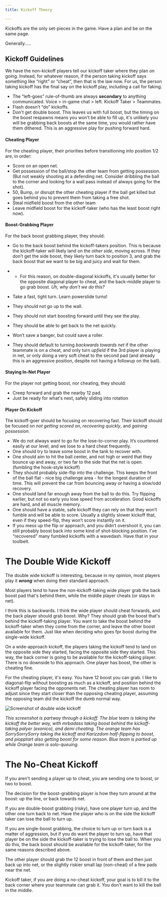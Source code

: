 ```yaml
---
title: Kickoff Theory

---
```


Kickoffs are the only set-pieces in the game. Have a plan and be on the same page.



Generally.....

## Kickoff Guidelines

We have the non-kickoff players tell our kickoff taker where they plan on going. Instead, for whatever reason, if the person taking kickoff says something like “right” or “cheat”, then that is the law now. For us, the person taking kickoff has the final say on the kickoff play, including a call for faking.

- The “left-goes” rule-of-thumb are always **secondary** to anything communicated. Voice > in-game chat > left. Kickoff Taker > Teammates.
- Flash doesn’t “do” kickoffs.
- Don't get double boost. This leaves us with full boost, but the timing on the boost respawns means you won’t be able to fill up, it's unlikely you will be grabbing back boosts at the same time, you would rather have them dithered. This is an aggressive play for pushing forward hard.

#### Cheating Player

For the cheating player, their priorities before transitioning into position 1/2 are, in order:

- Score on an open net.
- Get possession of the ball/stop the other team from getting possession. (But not weakly shooting at a defending net. Consider dribbling the ball to the corner and looking for a wall pass instead of always going for the shot).
- 50, Bump, or disrupt the other cheating player if the ball get killed but goes behind you to prevent them from taking a free shot.
- Steal midfield boost from the other team
- Leave midfield boost for the kickoff-taker (who has the least boost right now).

#### Boost-Grabbing Player

For the back boost grabbing player, they should:

- Go to the back boost behind the kickoff-takers position. This is because the kickoff-taker will likely land on the *other side*, moving across. If they don’t get the side boost, they likely turn back to position 3, and grab the back boost that we want to be big and juicy and wait for them.

- - For this reason, on double-diagonal kickoffs, it's usually better for the opposite diagonal player to cheat, and the back-middle player to go grab boost. *Uh, why don’t we do this?*

- Take a fast, tight turn. Learn powerslide turns! 
- They should not go up to the wall.
- They should not start boosting forward until they see the play.
- They should be able to get back to the net quickly.
- Won’t save a banger, but could save a roller.
- They should default to turning *backwards towards net* if the other teammate is on a cheat, and only turn *upfield* if the 3rd player is playing in net, or only doing a very soft cheat to the second pad (and already this is an aggressive position, despite not having a followup on the ball).

#### Staying In-Net Player

For the player not getting boost, nor cheating, they should: 

- Creep forward and grab the nearby 12 pad.
- Just be ready for what's next, safely sliding into rotation

#### Player On Kickoff

The kickoff-goer should be focusing on recovering fast. Their kickoff should be focused on *not getting scored on*, *recovering quickly*, and *gaining possession.*

- We do not always want to go for the lose-to-corner play. It’s countered easily at our level, and we lose to a hard cheat frequently.
- One should try to leave some boost in the tank to recover with.
- One should aim to hit the ball center, and not high or weird that they bounce up and away, or two far to the side that the net is open. (fumbling the hook-style kickoff)
- They should probably side-flip into the challenge. This keeps the front of the ball flat - nice big challenge area - for the longest duration of time. This will prevent the car from bouncing away or having a slow/odd recovery.
- One should land far enough away from the ball to do this. Try flipping earlier, but not so early you lose speed from acceleration. Good kickoffs are hard, and all muscle memory. 
- One should have a stable, safe kickoff they can rely on that they won’t fumble and will be able to score. Usually a slightly slower kickoff that, even if they speed-flip, they won’t score instantly on it.
- If you mess up the flip or approach, and you didn’t overshoot it, you can still probably boost back into some kind of shot-blocking position. I’ve “recovered” many fumbled kickoffs with a wavedash. Have that in your toolbelt.

# The Double Wide Kickoff

The double wide kickoff is interesting, because in my opinion, most players play it ***wrong*** when doing their standard approach. 

Most players tend to have the non-kickoff-taking wide player grab the back boost pad that's behind them, while the middle player cheats (or stays in net).

I think this is backwards. I think the wide player should cheat forwards, and the back player should grab boost. Why? They should grab the boost that's behind the kickoff-taking player. You want to take the boost behind the kickoff-taker when they come from the corner, and leave the other boost available for them. Just like when deciding who goes fpr boost during the single-wide kickoff.

On a wide-approach kickoff, the players taking the kickoff tend to land on the opposite side they started, facing the opposite side they started. This way, the back corner is going to be available for the kickoff-taking player. There is no downside to this approach. One player has boost, the other is cheating fine.

For the cheating player, it's easy. You have 12 boost you can grab.  I like to diagonal-flip without boosting as much as a kickoff, and position behind the kickoff player facing the opponents net. The cheating player has room to adjust since they start closer than the opposing cheating player, assuming the opposing team did the kickoff the dumb normal way.

![Screenshot of double wide kickoff](C:\Users\Blooper\JupiterSync\Projects\Websites\RocketLeagueStrategy\images\doubleWideKickoff.jpg)

*This screenshot is partway through a kickoff. The blue team is taking the kickoff the better way, with mrbadass taking boost behind the kickoff-taking palyer (exonico), and demi cheating. The orange team has SorrySorrySorry taking the kickoff and Karizzdom half-flipping to boost, and piopptart also getting boost for some reason. Blue team is partied up while Orange team is solo-queuing.*

# The No-Cheat Kickoff

If you aren't sending a player up to cheat, you are sending one to boost, or two to boost.

The decision for the boost-grabbing player is how they turn around at the boost: up the line, or back towards net.

If you are double-boost grabbing (risky), have one player turn up, and the other one turn back to net. Have the player who is on the side the kickoff taker can lose the ball to turn up.

If you are single-boost grabbing, the choice to turn up or turn back is a matter of aggression, but if you do want the player to turn up, have that player be on the side the kickoff-taker is trying to lose the ball to. When you do this, the back boost should be available for the kickoff-taker, for the same reasons described above.

The other player should grab the 12 boost in front of them and then just back up into net, or the slightly riskier small lap (non-cheat) of a few pads near the net.

Kickoff taker, if you are doing a no-cheat kickoff, your goal is to kill it to the back corner where your teammate can grab it. You don't want to kill the ball in the middle.
